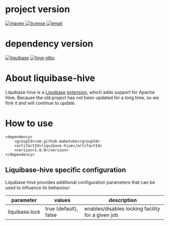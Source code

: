 # project version
<p align="left">
  <a href="https://mvnrepository.com/artifact/com.github.maketubo/liquibase-hive/1.0.0">
    <img alt="maven" src="https://img.shields.io/maven-central/v/org.liquibase/liquibase-core/3.8.4">
  </a>

  <a href="https://www.apache.org/licenses/LICENSE-2.0">
    <img alt="license" src="https://img.shields.io/badge/license-Apache%202-4EB1BA.svg?style=flat-square">
  </a>
  <a href="pleaseSendAMail2Me">
    <img alt="email" src="https://badges.gitter.im/Join%20Chat.svg">
  </a>
</p>

# dependency version
[![liquibase](https://img.shields.io/badge/liquibase-3.8.4-blue)](https://shields.io/) [![hive-jdbc](https://img.shields.io/badge/hive--jdbc-2.0.1-yellowgreen)](https://shields.io/) 

# About liquibase-hive
Liquibase-hive is a [Liquibase](http://www.liquibase.org/) [extension](https://liquibase.jira.com/wiki/spaces/CONTRIB/overview), which adds support for Apache Hive.
Because the old project has not been updated for a long time, so we fork it and will continue to update.

# How to use
```
<dependency>
    <groupId>com.github.maketubo</groupId>
    <artifactId>liquibase-hive</artifactId>
    <version>1.0.0</version>
</dependency>
```


## Liquibase-hive specific configuration

Liquibase-hive provides additional configuration parameters that can be used to influence its behaviour:

| parameter         | values                | description                                       |
| ----------------- | --------------------- | ------------------------------------------------- |
| liquibase.lock    | true (default), false | enables/disables locking facility for a given job |

